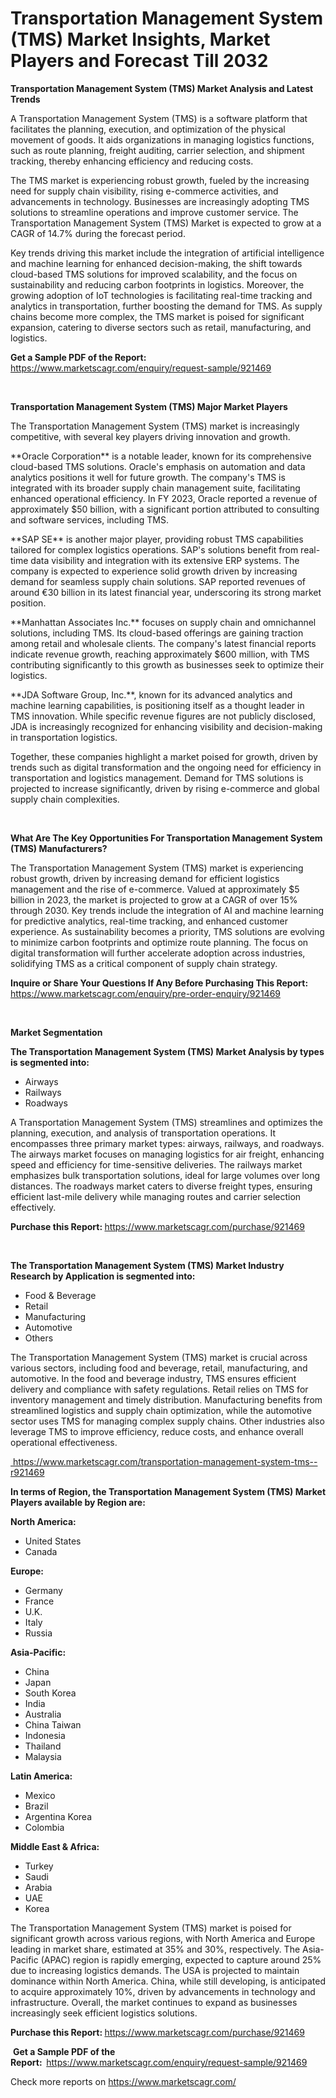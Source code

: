 <p><h1>Transportation Management System (TMS) Market Insights, Market Players and Forecast Till 2032</h1></p><p><strong>Transportation Management System (TMS) Market Analysis and Latest Trends</strong></p>
<p><p>A Transportation Management System (TMS) is a software platform that facilitates the planning, execution, and optimization of the physical movement of goods. It aids organizations in managing logistics functions, such as route planning, freight auditing, carrier selection, and shipment tracking, thereby enhancing efficiency and reducing costs.</p><p>The TMS market is experiencing robust growth, fueled by the increasing need for supply chain visibility, rising e-commerce activities, and advancements in technology. Businesses are increasingly adopting TMS solutions to streamline operations and improve customer service. The Transportation Management System (TMS) Market is expected to grow at a CAGR of 14.7% during the forecast period. </p><p>Key trends driving this market include the integration of artificial intelligence and machine learning for enhanced decision-making, the shift towards cloud-based TMS solutions for improved scalability, and the focus on sustainability and reducing carbon footprints in logistics. Moreover, the growing adoption of IoT technologies is facilitating real-time tracking and analytics in transportation, further boosting the demand for TMS. As supply chains become more complex, the TMS market is poised for significant expansion, catering to diverse sectors such as retail, manufacturing, and logistics.</p></p>
<p><strong>Get a Sample PDF of the Report:&nbsp;</strong> <a href="https://www.marketscagr.com/enquiry/request-sample/921469?utm_campaign=3195&utm_medium=2&utm_source=Github&utm_content=ia&utm_term=11032025&utm_id=transportation-management-system-tms">https://www.marketscagr.com/enquiry/request-sample/921469</a></p>
<p>&nbsp;</p>
<p><strong>Transportation Management System (TMS) Major Market Players</strong></p>
<p><p>The Transportation Management System (TMS) market is increasingly competitive, with several key players driving innovation and growth. </p><p>**Oracle Corporation** is a notable leader, known for its comprehensive cloud-based TMS solutions. Oracle's emphasis on automation and data analytics positions it well for future growth. The company's TMS is integrated with its broader supply chain management suite, facilitating enhanced operational efficiency. In FY 2023, Oracle reported a revenue of approximately $50 billion, with a significant portion attributed to consulting and software services, including TMS.</p><p>**SAP SE** is another major player, providing robust TMS capabilities tailored for complex logistics operations. SAP's solutions benefit from real-time data visibility and integration with its extensive ERP systems. The company is expected to experience solid growth driven by increasing demand for seamless supply chain solutions. SAP reported revenues of around €30 billion in its latest financial year, underscoring its strong market position.</p><p>**Manhattan Associates Inc.** focuses on supply chain and omnichannel solutions, including TMS. Its cloud-based offerings are gaining traction among retail and wholesale clients. The company's latest financial reports indicate revenue growth, reaching approximately $600 million, with TMS contributing significantly to this growth as businesses seek to optimize their logistics.</p><p>**JDA Software Group, Inc.**, known for its advanced analytics and machine learning capabilities, is positioning itself as a thought leader in TMS innovation. While specific revenue figures are not publicly disclosed, JDA is increasingly recognized for enhancing visibility and decision-making in transportation logistics. </p><p>Together, these companies highlight a market poised for growth, driven by trends such as digital transformation and the ongoing need for efficiency in transportation and logistics management. Demand for TMS solutions is projected to increase significantly, driven by rising e-commerce and global supply chain complexities.</p></p>
<p>&nbsp;</p>
<p><strong>What Are The Key Opportunities For Transportation Management System (TMS) Manufacturers?</strong></p>
<p><p>The Transportation Management System (TMS) market is experiencing robust growth, driven by increasing demand for efficient logistics management and the rise of e-commerce. Valued at approximately $5 billion in 2023, the market is projected to grow at a CAGR of over 15% through 2030. Key trends include the integration of AI and machine learning for predictive analytics, real-time tracking, and enhanced customer experience. As sustainability becomes a priority, TMS solutions are evolving to minimize carbon footprints and optimize route planning. The focus on digital transformation will further accelerate adoption across industries, solidifying TMS as a critical component of supply chain strategy.</p></p>
<p><strong>Inquire or Share Your Questions If Any Before Purchasing This Report:</strong> <a href="https://www.marketscagr.com/enquiry/pre-order-enquiry/921469?utm_campaign=3195&utm_medium=2&utm_source=Github&utm_content=ia&utm_term=11032025&utm_id=transportation-management-system-tms">https://www.marketscagr.com/enquiry/pre-order-enquiry/921469</a></p>
<p>&nbsp;</p>
<p><strong>Market Segmentation</strong></p>
<p><strong>The Transportation Management System (TMS) Market Analysis by types is segmented into:</strong></p>
<p><ul><li>Airways</li><li>Railways</li><li>Roadways</li></ul></p>
<p><p>A Transportation Management System (TMS) streamlines and optimizes the planning, execution, and analysis of transportation operations. It encompasses three primary market types: airways, railways, and roadways. The airways market focuses on managing logistics for air freight, enhancing speed and efficiency for time-sensitive deliveries. The railways market emphasizes bulk transportation solutions, ideal for large volumes over long distances. The roadways market caters to diverse freight types, ensuring efficient last-mile delivery while managing routes and carrier selection effectively.</p></p>
<p><strong>Purchase this Report:&nbsp;</strong><a href="https://www.marketscagr.com/purchase/921469?utm_campaign=3195&utm_medium=2&utm_source=Github&utm_content=ia&utm_term=11032025&utm_id=transportation-management-system-tms">https://www.marketscagr.com/purchase/921469</a></p>
<p>&nbsp;</p>
<p><strong>The Transportation Management System (TMS) Market Industry Research by Application is segmented into:</strong></p>
<p><ul><li>Food & Beverage</li><li>Retail</li><li>Manufacturing</li><li>Automotive</li><li>Others</li></ul></p>
<p><p>The Transportation Management System (TMS) market is crucial across various sectors, including food and beverage, retail, manufacturing, and automotive. In the food and beverage industry, TMS ensures efficient delivery and compliance with safety regulations. Retail relies on TMS for inventory management and timely distribution. Manufacturing benefits from streamlined logistics and supply chain optimization, while the automotive sector uses TMS for managing complex supply chains. Other industries also leverage TMS to improve efficiency, reduce costs, and enhance overall operational effectiveness.</p></p>
<p><a href="https://www.marketscagr.com/transportation-management-system-tms--r921469?utm_campaign=3195&utm_medium=2&utm_source=Github&utm_content=ia&utm_term=11032025&utm_id=transportation-management-system-tms">&nbsp;https://www.marketscagr.com/transportation-management-system-tms--r921469</a></p>
<p><strong>In terms of Region, the Transportation Management System (TMS) Market Players available by Region are:</strong></p>
<p>
    <p> <strong> North America: </strong>
        <ul>
            <li>United States</li>
            <li>Canada</li>
        </ul>
        </p> 
    <p> <strong> Europe: </strong>
        <ul>
            <li>Germany</li>
            <li>France</li>
            <li>U.K.</li>
            <li>Italy</li>
            <li>Russia</li>
        </ul>
        </p> 
    <p> <strong> Asia-Pacific: </strong>
        <ul>
            <li>China</li>
            <li>Japan</li>
            <li>South Korea</li>
            <li>India</li>
            <li>Australia</li>
            <li>China Taiwan</li>
            <li>Indonesia</li>
            <li>Thailand</li>
            <li>Malaysia</li>
        </ul>
        </p> 
    <p> <strong> Latin America: </strong>
        <ul>
            <li>Mexico</li>
            <li>Brazil</li>
            <li>Argentina Korea</li>
            <li>Colombia</li>
        </ul>
        </p> 
    <p> <strong> Middle East & Africa: </strong>
        <ul>
            <li>Turkey</li>
            <li>Saudi</li>
            <li>Arabia</li>
            <li>UAE</li>
            <li>Korea</li>
        </ul>
    </p>
    </p>
<p><p>The Transportation Management System (TMS) market is poised for significant growth across various regions, with North America and Europe leading in market share, estimated at 35% and 30%, respectively. The Asia-Pacific (APAC) region is rapidly emerging, expected to capture around 25% due to increasing logistics demands. The USA is projected to maintain dominance within North America. China, while still developing, is anticipated to acquire approximately 10%, driven by advancements in technology and infrastructure. Overall, the market continues to expand as businesses increasingly seek efficient logistics solutions.</p></p>
<p><strong>Purchase this Report: </strong><a href="https://www.marketscagr.com/purchase/921469?utm_campaign=3195&utm_medium=2&utm_source=Github&utm_content=ia&utm_term=11032025&utm_id=transportation-management-system-tms">https://www.marketscagr.com/purchase/921469</a></p>
<p>&nbsp;<strong>Get a Sample PDF of the Report:&nbsp;&nbsp;</strong><a href="https://www.marketscagr.com/enquiry/request-sample/921469?utm_campaign=3195&utm_medium=2&utm_source=Github&utm_content=ia&utm_term=11032025&utm_id=transportation-management-system-tms">https://www.marketscagr.com/enquiry/request-sample/921469</a></p>
<p><strong></strong></p>
<p>Check more reports on <a href="https://www.marketscagr.com/?utm_campaign=3195&utm_medium=2&utm_source=Github&utm_content=ia&utm_term=11032025&utm_id=transportation-management-system-tms">https://www.marketscagr.com/</a></p>